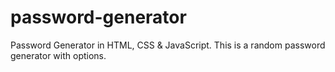 # password-generator
Password Generator in HTML, CSS &amp; JavaScript. This is a random password generator with options.
